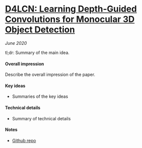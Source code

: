 # [D4LCN: Learning Depth-Guided Convolutions for Monocular 3D Object Detection](https://arxiv.org/abs/1912.04799)

_June 2020_

tl;dr: Summary of the main idea.

#### Overall impression
Describe the overall impression of the paper. 

#### Key ideas
- Summaries of the key ideas

#### Technical details
- Summary of technical details

#### Notes
- [Github repo](https://github.com/dingmyu/D4LCN)

